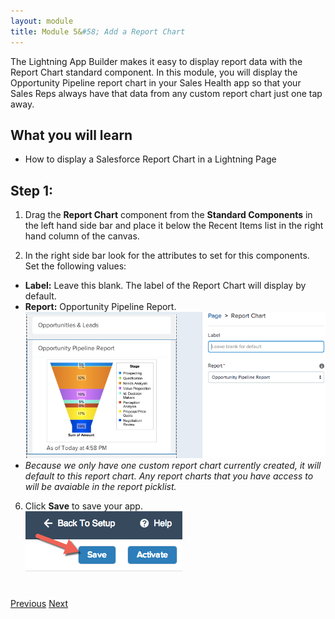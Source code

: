 ```yaml
---
layout: module
title: Module 5&#58; Add a Report Chart
---
```

The Lightning App Builder makes it easy to display report data with the Report Chart standard component. In this module, you will display the Opportunity Pipeline report chart in your Sales Health app so that your Sales Reps always have that data from any custom report chart just one tap away.


## What you will learn
- How to display a Salesforce Report Chart in a Lightning Page


## Step 1:

1. Drag the **Report Chart** component from the **Standard Components** in the left hand side bar and place it below the Recent Items list in the right hand column of the canvas. 

3. In the right side bar look for the attributes to set for this components. Set the following values: 
- **Label:** Leave this blank. The label of the Report Chart will display by default.
- **Report:** Opportunity Pipeline Report. 
![](images/addchart.png)
- *Because we only have one custom report chart currently created, it will default to this report chart. Any report charts that you have access to will be avaiable in the report picklist.*

6. Click **Save** to save your app.  
![](images/saveapp.png)


<div class="row" style="margin-top:40px;">
<div class="col-sm-12">
<a href="create-lightning-application.html" class="btn btn-default"><i class="glyphicon glyphicon-chevron-left"></i> Previous</a>
<a href="create-searchbar-component.html" class="btn btn-default pull-right">Next <i class="glyphicon glyphicon-chevron-right"></i></a>
</div>
</div>
